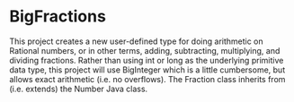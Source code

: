 # BigFractions
This project creates a new user-defined type for doing arithmetic on Rational numbers, or in other terms, adding, subtracting, multiplying, and dividing fractions. Rather than using int or long as the underlying primitive data type, this project will use BigInteger which is a little cumbersome, but allows exact arithmetic (i.e. no overflows). The Fraction class inherits from (i.e. extends) the Number Java class. 
